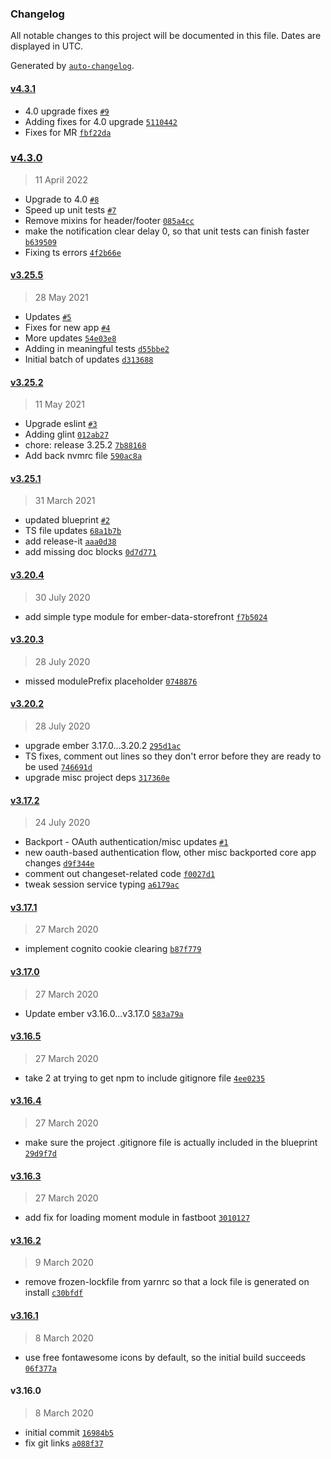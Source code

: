 ### Changelog

All notable changes to this project will be documented in this file. Dates are displayed in UTC.

Generated by [`auto-changelog`](https://github.com/CookPete/auto-changelog).

#### [v4.3.1](https://github.com/Gavant/ember-app-blueprint/compare/v4.3.0...v4.3.1)

- 4.0 upgrade fixes [`#9`](https://github.com/Gavant/ember-app-blueprint/pull/9)
- Adding fixes for 4.0 upgrade [`5110442`](https://github.com/Gavant/ember-app-blueprint/commit/5110442d26d87dafb3788b534d7f5c8df1024637)
- Fixes for MR [`fbf22da`](https://github.com/Gavant/ember-app-blueprint/commit/fbf22da36396068588d4f8875940f0c448c08d77)

### [v4.3.0](https://github.com/Gavant/ember-app-blueprint/compare/v3.25.5...v4.3.0)

> 11 April 2022

- Upgrade to 4.0 [`#8`](https://github.com/Gavant/ember-app-blueprint/pull/8)
- Speed up unit tests [`#7`](https://github.com/Gavant/ember-app-blueprint/pull/7)
- Remove mixins for header/footer [`085a4cc`](https://github.com/Gavant/ember-app-blueprint/commit/085a4cc58cff14e240bd77f3637966f9413f6957)
- make the notification clear delay 0, so that unit tests can finish faster [`b639509`](https://github.com/Gavant/ember-app-blueprint/commit/b639509a56c2b853279d269ac68864c0acd141e2)
- Fixing ts errors [`4f2b66e`](https://github.com/Gavant/ember-app-blueprint/commit/4f2b66e34c6171dcca03b7661a7a7ab73c955a2d)

#### [v3.25.5](https://github.com/Gavant/ember-app-blueprint/compare/v3.25.2...v3.25.5)

> 28 May 2021

- Updates [`#5`](https://github.com/Gavant/ember-app-blueprint/pull/5)
- Fixes for new app [`#4`](https://github.com/Gavant/ember-app-blueprint/pull/4)
- More updates [`54e03e8`](https://github.com/Gavant/ember-app-blueprint/commit/54e03e80de05ccf76159f1cf499dc6d19a1499a0)
- Adding in meaningful tests [`d55bbe2`](https://github.com/Gavant/ember-app-blueprint/commit/d55bbe2e46d338fb208d814ba08c9921c0f1fc6c)
- Initial batch of updates [`d313688`](https://github.com/Gavant/ember-app-blueprint/commit/d313688a04dcfdf03c2015333d21afbb9bc4c170)

#### [v3.25.2](https://github.com/Gavant/ember-app-blueprint/compare/v3.25.1...v3.25.2)

> 11 May 2021

- Upgrade eslint [`#3`](https://github.com/Gavant/ember-app-blueprint/pull/3)
- Adding glint [`012ab27`](https://github.com/Gavant/ember-app-blueprint/commit/012ab2762154961b3641bf1a6db431b1b83420bc)
- chore: release 3.25.2 [`7b88168`](https://github.com/Gavant/ember-app-blueprint/commit/7b8816815e7317069534eab5c07cb774f5f4d2b4)
- Add back nvmrc file [`590ac8a`](https://github.com/Gavant/ember-app-blueprint/commit/590ac8a49a66bd4be944f0276af4dca4daf42e6f)

#### [v3.25.1](https://github.com/Gavant/ember-app-blueprint/compare/v3.20.4...v3.25.1)

> 31 March 2021

- updated blueprint [`#2`](https://github.com/Gavant/ember-app-blueprint/pull/2)
- TS file updates [`68a1b7b`](https://github.com/Gavant/ember-app-blueprint/commit/68a1b7bab1a8ca9317ef4cd635a30ff0f17f2e2d)
- add release-it [`aaa0d38`](https://github.com/Gavant/ember-app-blueprint/commit/aaa0d382748e49da390e2469563d041e0224802d)
- add missing doc blocks [`0d7d771`](https://github.com/Gavant/ember-app-blueprint/commit/0d7d77198eaff7932a4ab54f6d4753885458bdca)

#### [v3.20.4](https://github.com/Gavant/ember-app-blueprint/compare/v3.20.3...v3.20.4)

> 30 July 2020

- add simple type module for ember-data-storefront [`f7b5024`](https://github.com/Gavant/ember-app-blueprint/commit/f7b5024f152cae97af6e5d2058ad3e5ebd90f814)

#### [v3.20.3](https://github.com/Gavant/ember-app-blueprint/compare/v3.20.2...v3.20.3)

> 28 July 2020

- missed modulePrefix placeholder [`0748876`](https://github.com/Gavant/ember-app-blueprint/commit/074887673b4ac9c83e751b3d066a08700bf90be0)

#### [v3.20.2](https://github.com/Gavant/ember-app-blueprint/compare/v3.17.2...v3.20.2)

> 28 July 2020

- upgrade ember 3.17.0...3.20.2 [`295d1ac`](https://github.com/Gavant/ember-app-blueprint/commit/295d1ac40d7fabecc7957c77701d9268c1c025a3)
- TS fixes, comment out lines so they don't error before they are ready to be used [`746691d`](https://github.com/Gavant/ember-app-blueprint/commit/746691d722e7191e6840827fbe74db21a1757352)
- upgrade misc project deps [`317360e`](https://github.com/Gavant/ember-app-blueprint/commit/317360e80bc299618433b7285fcc1692649a2419)

#### [v3.17.2](https://github.com/Gavant/ember-app-blueprint/compare/v3.17.1...v3.17.2)

> 24 July 2020

- Backport - OAuth authentication/misc updates [`#1`](https://github.com/Gavant/ember-app-blueprint/pull/1)
- new oauth-based authentication flow, other misc backported core app changes [`d9f344e`](https://github.com/Gavant/ember-app-blueprint/commit/d9f344ef367f5812f3403e9ed8d787586ada2a6c)
- comment out changeset-related code [`f0027d1`](https://github.com/Gavant/ember-app-blueprint/commit/f0027d189f4f526bb800e0bec5fba749ab7d9493)
- tweak session service typing [`a6179ac`](https://github.com/Gavant/ember-app-blueprint/commit/a6179ac173d4f2dc79b7c25bc182ec956519beb2)

#### [v3.17.1](https://github.com/Gavant/ember-app-blueprint/compare/v3.17.0...v3.17.1)

> 27 March 2020

- implement cognito cookie clearing [`b87f779`](https://github.com/Gavant/ember-app-blueprint/commit/b87f779dac68ccb424ee44472c19bd243047dfe2)

#### [v3.17.0](https://github.com/Gavant/ember-app-blueprint/compare/v3.16.5...v3.17.0)

> 27 March 2020

- Update ember v3.16.0...v3.17.0 [`583a79a`](https://github.com/Gavant/ember-app-blueprint/commit/583a79af32b1774d2207c47ba48559f8752905ff)

#### [v3.16.5](https://github.com/Gavant/ember-app-blueprint/compare/v3.16.4...v3.16.5)

> 27 March 2020

- take 2 at trying to get npm to include gitignore file [`4ee0235`](https://github.com/Gavant/ember-app-blueprint/commit/4ee02353512f96bcd4d3128c07cd9e77dca40a5c)

#### [v3.16.4](https://github.com/Gavant/ember-app-blueprint/compare/v3.16.3...v3.16.4)

> 27 March 2020

- make sure the project .gitignore file is actually included in the blueprint [`29d9f7d`](https://github.com/Gavant/ember-app-blueprint/commit/29d9f7d992fdac6494531d71393bf486d90ac61e)

#### [v3.16.3](https://github.com/Gavant/ember-app-blueprint/compare/v3.16.2...v3.16.3)

> 27 March 2020

- add fix for loading moment module in fastboot [`3010127`](https://github.com/Gavant/ember-app-blueprint/commit/3010127f2fbd0ccfca8e4832d6e24e118950270e)

#### [v3.16.2](https://github.com/Gavant/ember-app-blueprint/compare/v3.16.1...v3.16.2)

> 9 March 2020

- remove frozen-lockfile from yarnrc so that a lock file is generated on install [`c30bfdf`](https://github.com/Gavant/ember-app-blueprint/commit/c30bfdfec2523903afa86f0f5a9edacacb18521d)

#### [v3.16.1](https://github.com/Gavant/ember-app-blueprint/compare/v3.16.0...v3.16.1)

> 8 March 2020

- use free fontawesome icons by default, so the initial build succeeds [`06f377a`](https://github.com/Gavant/ember-app-blueprint/commit/06f377ab90a8309e78d81e3db545060215c3c0fe)

#### v3.16.0

> 8 March 2020

- initial commit [`16984b5`](https://github.com/Gavant/ember-app-blueprint/commit/16984b5132dc345ec7b9e4da2e2c1eb544c50050)
- fix git links [`a088f37`](https://github.com/Gavant/ember-app-blueprint/commit/a088f377b82700fa3ec4a8695c523fc156c933e3)
